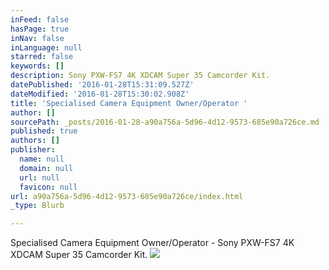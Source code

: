 ```yaml
---
inFeed: false
hasPage: true
inNav: false
inLanguage: null
starred: false
keywords: []
description: Sony PXW-FS7 4K XDCAM Super 35 Camcorder Kit.
datePublished: '2016-01-28T15:31:09.527Z'
dateModified: '2016-01-28T15:30:02.908Z'
title: 'Specialised Camera Equipment Owner/Operator '
author: []
sourcePath: _posts/2016-01-28-a90a756a-5d96-4d12-9573-685e90a726ce.md
published: true
authors: []
publisher:
  name: null
  domain: null
  url: null
  favicon: null
url: a90a756a-5d96-4d12-9573-685e90a726ce/index.html
_type: Blurb

---
```

Specialised Camera Equipment Owner/Operator - Sony PXW-FS7 4K XDCAM Super 35 Camcorder Kit.
![](https://the-grid-user-content.s3-us-west-2.amazonaws.com/a561e176-88f2-4b20-81f7-fdae1591a2a8.jpg)